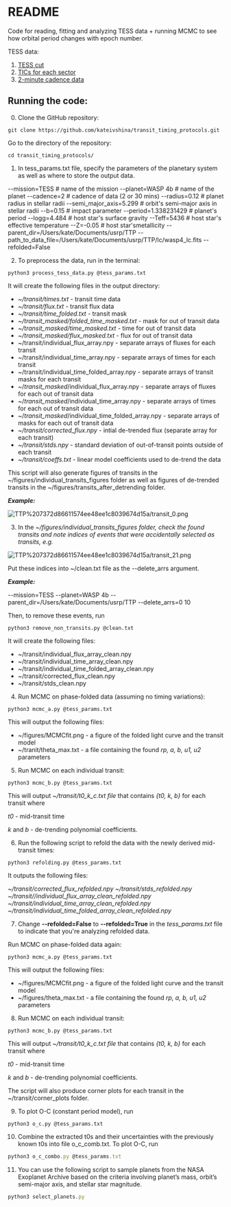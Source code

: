 # README

Code for reading, fitting and analyzing TESS data + running MCMC to see how orbital period changes with epoch number.

TESS data:
1) [TESS cut](https://mast.stsci.edu/tesscut/) 
2) [TICs for each sector](https://tess.mit.edu/observations/sector-17/)
3) [2-minute cadence data](https://mast.stsci.edu/portal/Mashup/Clients/Mast/Portal.html)

## Running the code:

0. Clone the GitHub repository:

```
git clone https://github.com/kateivshina/transit_timing_protocols.git
```

Go to the directory of the repository:

```
cd transit_timing_protocols/
```

1. In tess_params.txt file, specify the parameters of the planetary system as well as where to store the output data.

--mission=TESS # name of the mission
--planet=WASP 4b # name of the planet
--cadence=2  # cadence of data (2 or 30 mins) 
--radius=0.12 # planet radius in stellar radii
--semi_major_axis=5.299 # orbit's semi-major axis in stellar radii
--b=0.15 # impact parameter
--period=1.338231429 # planet's period
--logg=4.484 # host star's surface gravity
--Teff=5436 # host star's effective temperature
--Z=-0.05 # host star'smetallicity
--parent_dir=/Users/kate/Documents/usrp/TTP
--path_to_data_file=/Users/kate/Documents/usrp/TTP/lc/wasp4_lc.fits
--refolded=False

2. To preprocess the data, run in the terminal:

```
python3 process_tess_data.py @tess_params.txt
```

It will create the following files in the output directory:

- ~*/transit/times.txt -* transit time data
- ~*/transit/flux.txt -* transit flux data
- ~*/transit/time_folded.txt -* transit mask
- ~*/transit_masked/folded_time_masked.txt -* mask for out of transit data
- ~*/transit_masked/time_masked.txt -* time for out of transit data
- ~*/transit_masked/flux_masked.txt* - flux for out of transit data
- ~/transit/individual_flux_array.npy - separate arrays of fluxes for each transit
- ~/transit/individual_time_array.npy - separate arrays of times for each transit
- ~/transit/individual_time_folded_array.npy - separate arrays of transit masks for each transit
- ~/*transit_masked*/individual_flux_array.npy - separate arrays of fluxes for each out of transit data
- ~/*transit_masked*/individual_time_array.npy - separate arrays of times for each out of transit data
- ~/*transit_masked*/individual_time_folded_array.npy - separate arrays of masks for each out of transit data
- ~*/transit/corrected_flux.npy* - intial de-trended flux (separate array for each transit)
- ~*/transit/stds.npy* - standard deviation of out-of-transit points outside of each transit
- ~*/transit/coeffs.txt* - linear model coefficients used to de-trend the data

This script will also generate figures of transits in the ~/figures/individual_transits_figures folder as well as figures of de-trended transits in the ~/figures/transits_after_detrending folder.

***Example:***

![TTP%207372d86611574ee48ee1c8039674d15a/transit_0.png](TTP%207372d86611574ee48ee1c8039674d15a/transit_0.png)

3. In the ~*/figures/individual_transits_figures folder, check the found transits and note indices of events that were accidentally selected as transits, e.g.*

![TTP%207372d86611574ee48ee1c8039674d15a/transit_21.png](TTP%207372d86611574ee48ee1c8039674d15a/transit_21.png)

Put these indices into ~/clean.txt file as the --delete_arrs argument.

***Example:***

--mission=TESS
--planet=WASP 4b
--parent_dir=/Users/kate/Documents/usrp/TTP
--delete_arrs=0 10

Then, to remove these events, run 

```
python3 remove_non_transits.py @clean.txt
```

It will create the following files:

- ~/transit/individual_flux_array_clean.npy
- ~/transit/individual_time_array_clean.npy
- ~/transit/individual_time_folded_array_clean.npy
- ~/transit/corrected_flux_clean.npy
- ~/transit/stds_clean.npy

4. Run MCMC on phase-folded data (assuming no timing variations):

```
python3 mcmc_a.py @tess_params.txt
```

This will output the following files:

- ~/figures/MCMCfit.png - a figure of the folded light curve and the transit model
- ~/tranit/theta_max.txt - a file containing the found *rp, a, b, u1, u2* parameters

5. Run MCMC on each individual transit:

```
python3 mcmc_b.py @tess_params.txt
```

This will output *~/transit/t0_k_c.txt file* that contains *{t0, k, b}* for each transit where 

*t0* - mid-transit time

*k* and *b* - de-trending polynomial coefficients.

6. Run the following script to refold the data with the newly derived mid-transit times:

```
python3 refolding.py @tess_params.txt
```

It outputs the following files:

*~/transit/corrected_flux_refolded.npy* 
*~/transit/stds_refolded.npy* 
*~/transit//individual_flux_array_clean_refolded.npy* 
*~/transit/individual_time_array_clean_refolded.npy* 
*~/transit/individual_time_folded_array_clean_refolded.npy*

7. Change **--refolded=False** to **--refolded=True** in the *tess_params.txt* file to indicate that you're analyzing refolded data.

Run MCMC on phase-folded data again:

```
python3 mcmc_a.py @tess_params.txt
```

This will output the following files:

- ~/figures/MCMCfit.png - a figure of the folded light curve and the transit model
- ~/figures/theta_max.txt - a file containing the found *rp, a, b, u1, u2* parameters

8. Run MCMC on each individual transit:

```
python3 mcmc_b.py @tess_params.txt
```

This will output *~/transit/t0_k_c.txt file* that contains *{t0, k, b}* for each transit where 

*t0* - mid-transit time

*k* and *b* - de-trending polynomial coefficients.

The script will also produce corner plots for each transit in the ~/transit/corner_plots folder.

9. To plot O-C (constant period model), run 

```
python3 o_c.py @tess_params.txt
```

10. Combine the extracted t0s and their uncertainties with the previously known t0s into file o_c_comb.txt. To plot O-C, run

```jsx
python3 o_c_combo.py @tess_params.txt
```

11. You can use the following script to sample planets from the NASA Exoplanet Archive based on the criteria involving planet’s mass, orbit’s semi-major axis, and stellar star magnitude. 

```jsx
python3 select_planets.py
```